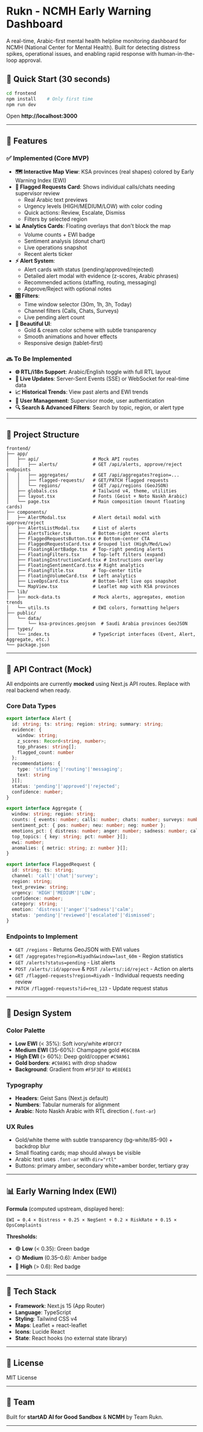 # Rukn - NCMH Early Warning Dashboard

A real-time, Arabic-first mental health helpline monitoring dashboard for NCMH (National Center for Mental Health). Built for detecting distress spikes, operational issues, and enabling rapid response with human-in-the-loop approval.

## 🚀 Quick Start (30 seconds)

```bash
cd frontend
npm install    # Only first time
npm run dev
```

Open **http://localhost:3000**

---

## 🎯 Features

### ✅ Implemented (Core MVP)

- **🗺️ Interactive Map View**: KSA provinces (real shapes) colored by Early Warning Index (EWI)
- **🚨 Flagged Requests Card**: Shows individual calls/chats needing supervisor review
  - Real Arabic text previews
  - Urgency levels (HIGH/MEDIUM/LOW) with color coding
  - Quick actions: Review, Escalate, Dismiss
  - Filters by selected region
- **📊 Analytics Cards**: Floating overlays that don't block the map
  - Volume counts + EWI badge
  - Sentiment analysis (donut chart)
  - Live operations snapshot
  - Recent alerts ticker
- **⚡ Alert System**:
  - Alert cards with status (pending/approved/rejected)
  - Detailed alert modal with evidence (z-scores, Arabic phrases)
  - Recommended actions (staffing, routing, messaging)
  - Approve/Reject with optional notes
- **🎛️ Filters**:
  - Time window selector (30m, 1h, 3h, Today)
  - Channel filters (Calls, Chats, Surveys)
  - Live pending alert count
- **🎨 Beautiful UI**:
  - Gold & cream color scheme with subtle transparency
  - Smooth animations and hover effects
  - Responsive design (tablet-first)

### 🔜 To Be Implemented

- **🌐 RTL/i18n Support**: Arabic/English toggle with full RTL layout
- **🔄 Live Updates**: Server-Sent Events (SSE) or WebSocket for real-time data
- **📈 Historical Trends**: View past alerts and EWI trends
- **👤 User Management**: Supervisor mode, user authentication
- **🔍 Search & Advanced Filters**: Search by topic, region, or alert type

---

## 📁 Project Structure

```
frontend/
├── app/
│   ├── api/                    # Mock API routes
│   │   ├── alerts/             # GET /api/alerts, approve/reject endpoints
│   │   ├── aggregates/         # GET /api/aggregates?region=...
│   │   ├── flagged-requests/   # GET/PATCH flagged requests
│   │   └── regions/            # GET /api/regions (GeoJSON)
│   ├── globals.css             # Tailwind v4, theme, utilities
│   ├── layout.tsx              # Fonts (Geist + Noto Naskh Arabic)
│   └── page.tsx                # Main composition (mount floating cards)
├── components/
│   ├── AlertModal.tsx          # Alert detail modal with approve/reject
│   ├── AlertsListModal.tsx     # List of alerts
│   ├── AlertsTicker.tsx        # Bottom-right recent alerts
│   ├── FlaggedRequestsButton.tsx # Bottom-center CTA
│   ├── FlaggedRequestsCard.tsx # Grouped list (High/Med/Low)
│   ├── FloatingAlertBadge.tsx  # Top-right pending alerts
│   ├── FloatingFilters.tsx     # Top-left filters (expand)
│   ├── FloatingInstructionCard.tsx # Instructions overlay
│   ├── FloatingSentimentCard.tsx # Right analytics
│   ├── FloatingTitle.tsx       # Top-center title
│   ├── FloatingVolumeCard.tsx  # Left analytics
│   ├── LiveOpsCard.tsx         # Bottom-left live ops snapshot
│   └── MapView.tsx             # Leaflet map with KSA provinces
├── lib/
│   ├── mock-data.ts            # Mock alerts, aggregates, emotion trends
│   └── utils.ts                # EWI colors, formatting helpers
├── public/
│   └── data/
│       └── ksa-provinces.geojson  # Saudi Arabia provinces GeoJSON
├── types/
│   └── index.ts                # TypeScript interfaces (Event, Alert, Aggregate, etc.)
└── package.json
```

---

## 🔌 API Contract (Mock)

All endpoints are currently **mocked** using Next.js API routes. Replace with real backend when ready.

### Core Data Types

```ts
export interface Alert {
  id: string; ts: string; region: string; summary: string;
  evidence: { 
    window: string; 
    z_scores: Record<string, number>; 
    top_phrases: string[]; 
    flagged_count: number 
  };
  recommendations: { 
    type: 'staffing'|'routing'|'messaging'; 
    text: string 
  }[];
  status: 'pending'|'approved'|'rejected'; 
  confidence: number;
}

export interface Aggregate {
  window: string; region: string;
  counts: { events: number; calls: number; chats: number; surveys: number };
  sentiment_pct: { pos: number; neu: number; neg: number };
  emotions_pct: { distress: number; anger: number; sadness: number; calm: number };
  top_topics: { key: string; pct: number }[];
  ewi: number; 
  anomalies: { metric: string; z: number }[];
}

export interface FlaggedRequest {
  id: string; ts: string; 
  channel: 'call'|'chat'|'survey'; 
  region: string;
  text_preview: string; 
  urgency: 'HIGH'|'MEDIUM'|'LOW'; 
  confidence: number;
  category: string; 
  emotion: 'distress'|'anger'|'sadness'|'calm'; 
  status: 'pending'|'reviewed'|'escalated'|'dismissed';
}
```

### Endpoints to Implement

- `GET /regions` - Returns GeoJSON with EWI values
- `GET /aggregates?region=Riyadh&window=last_60m` - Region statistics
- `GET /alerts?status=pending` - List alerts
- `POST /alerts/:id/approve` & `POST /alerts/:id/reject` - Action on alerts
- `GET /flagged-requests?region=Riyadh` - Individual requests needing review
- `PATCH /flagged-requests?id=req_123` - Update request status

---

## 🎨 Design System

### Color Palette

- **Low EWI** (< 35%): Soft ivory/white `#FDFCF7`
- **Medium EWI** (35-60%): Champagne gold `#E6C88A`
- **High EWI** (> 60%): Deep gold/copper `#C9A961`
- **Gold borders**: `#C9A961` with drop shadow
- **Background**: Gradient from `#F5F3EF` to `#E8E6E1`

### Typography

- **Headers**: Geist Sans (Next.js default)
- **Numbers**: Tabular numerals for alignment
- **Arabic**: Noto Naskh Arabic with RTL direction (`.font-ar`)

### UX Rules

- Gold/white theme with subtle transparency (bg-white/85-90) + backdrop blur
- Small floating cards; map should always be visible
- Arabic text uses `.font-ar` with `dir="rtl"`
- Buttons: primary amber, secondary white+amber border, tertiary gray

---

## 📊 Early Warning Index (EWI)

**Formula** (computed upstream, displayed here):
```
EWI = 0.4 × Distress + 0.25 × NegSent + 0.2 × RiskRate + 0.15 × OpsComplaints
```

**Thresholds:**
- 🟢 **Low** (< 0.35): Green badge
- 🟡 **Medium** (0.35–0.6): Amber badge
- 🔴 **High** (> 0.6): Red badge

---

## 🔧 Tech Stack

- **Framework**: Next.js 15 (App Router)
- **Language**: TypeScript
- **Styling**: Tailwind CSS v4
- **Maps**: Leaflet + react-leaflet
- **Icons**: Lucide React
- **State**: React hooks (no external state library)

---

## 📄 License

MIT License

---

## 👥 Team

Built for **startAD AI for Good Sandbox** & **NCMH** by Team Rukn.

---